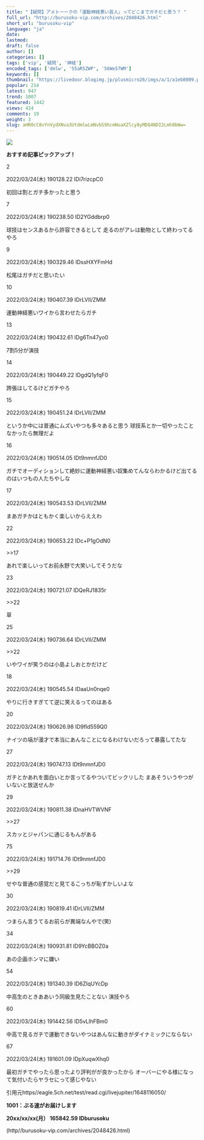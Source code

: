 ```yaml
---
title: "【疑問】アメトーークの「運動神経悪い芸人」ってどこまでガチだと思う？ "
full_url: "http://burusoku-vip.com/archives/2048426.html"
short_url: "burusoku-vip"
language: "ja"
date: 
lastmod: 
draft: false
author: []
categories: []
tags: ['vip', '疑問', '神経']
encoded_tags: ['dmlw', '55aR5ZWP', '56We57WM']
keywords: []
thumbnail: "https://livedoor.blogimg.jp/plusmicro26/imgs/a/1/a1eb8009.png"
popular: 214
latest: 947
trend: 1007
featured: 1442
views: 424
comments: 19
weight: 3
slug: aHR0cC8vYnVydXNva3UtdmlwLmNvbS9hcmNoaXZlcy8yMDQ4NDI2Lmh0bWw=
---
```


![](https://livedoor.blogimg.jp/plusmicro26/imgs/a/1/a1eb8009.png)

<div><p><b>おすすめ記事ピックアップ！</b></p> <p class='g-ad1'> </p> <p class='g-ad2'> </p> <p></p> <p>2 <p> 2022/03/24(木) 190128.22 IDi7rizcpC0</p></p><p> 初回は割とガチ多かったと思う </p> <p>7 <p> 2022/03/24(木) 190238.50 ID2YGddbrp0</p></p><p> 球技はセンスあるから許容できるとして 走るのがアレは動物として終わってるやろ </p> <p>9 <p> 2022/03/24(木) 190329.46 IDssHXYFmHd</p></p><p> 松尾はガチだと思いたい </p> <p>10 <p> 2022/03/24(木) 190407.39 IDrLVIl/ZMM</p></p><p> 運動神経悪いワイから言わせたらガチ </p> <p>13 <p> 2022/03/24(木) 190432.61 IDg6Tn47yo0</p></p><p> 7割5分が演技 </p> <p>14 <p> 2022/03/24(木) 190449.22 IDgdQ1yfqF0</p></p><p> 誇張はしてるけどガチやろ </p> <p>15 <p> 2022/03/24(木) 190451.24 IDrLVIl/ZMM</p></p><p> というか中には普通にムズいやつも多々あると思う 球技系とか一切やったことなかったら無理だよ </p> <p>16 <p> 2022/03/24(木) 190514.05 IDt9nmnfJD0</p></p><p> ガチでオーディションして絶妙に運動神経悪い奴集めてんならわかるけど出てるのはいつもの人たちやしな </p> <p>17 <p> 2022/03/24(木) 190543.53 IDrLVIl/ZMM</p></p><p> まあガチかはともかく楽しいからええわ </p> <p>22 <p> 2022/03/24(木) 190653.22 IDc+P1gOdN0</p></p><p> <p class='anchor'>>>17</p> あれで楽しいってお前永野で大笑いしてそうだな </p> <p>23 <p> 2022/03/24(木) 190721.07 IDQeRJ1835r</p></p><p> <p class='anchor'>>>22</p> 草 </p> <p>25 <p> 2022/03/24(木) 190736.64 IDrLVIl/ZMM</p></p><p> <p class='anchor'>>>22</p> いやワイが笑うのは小島よしおとかだけど </p> <p>18 <p> 2022/03/24(木) 190545.54 IDaaUn0nqe0</p></p><p> やりに行きすぎてて逆に笑えるってのはある </p> <p>20 <p> 2022/03/24(木) 190626.98 ID9fld559Q0</p></p><p> ナイツの塙が漫才で本当にあんなことになるわけないだろって暴露してたな </p> <p>27 <p> 2022/03/24(木) 190747.13 IDt9nmnfJD0</p></p><p> ガチとかあれを面白いとか言ってるやついてビックリした まあそういうやつがいないと放送せんか </p> <p>29 <p> 2022/03/24(木) 190811.38 IDnaHVTWVNF</p></p><p> <p class='anchor'>>>27</p> スカッとジャパンに通じるもんがある </p> <p>75 <p> 2022/03/24(木) 191714.76 IDt9nmnfJD0</p></p><p> <p class='anchor'>>>29</p> せやな普通の感覚だと見てるこっちが恥ずかしいよな </p> <p>30 <p> 2022/03/24(木) 190819.41 IDrLVIl/ZMM</p></p><p> つまらん言うてるお前らが異端なんやで(笑) </p> <p>34 <p> 2022/03/24(木) 190931.81 ID9YcBBOZ0a</p></p><p> あの企画ホンマに嫌い </p> <p>54 <p> 2022/03/24(木) 191340.39 ID6ZIqUYcDp</p></p><p> 中高生のときああいう同級生見たことない 演技やろ </p> <p>60 <p> 2022/03/24(木) 191442.56 ID5vLlhFBm0</p></p><p> 中高で見るガチで運動できないやつはあんなに動きがダイナミックにならない </p> <p>67 <p> 2022/03/24(木) 191601.09 IDpXuqwXhq0</p></p><p> 最初ガチでやったら思ったより評判がが良かったから オーバーにやる様になって気付いたらヤラセにって感じやない </p> <p>引用元https//eagle.5ch.net/test/read.cgi/livejupiter/1648116050/</p> <p id='csw_block'></p> <p id='divSP1'> </p> <p><b>1001：ぶる速がお届けします <p> 20xx/xx/xx(月） 165842.59 IDburusoku</p></b></p> <p class='g-ad1'> </p> <p class='g-ad2'> </p> <p id='divSP'> </p> </div>

(http//burusoku-vip.com/archives/2048426.html)
